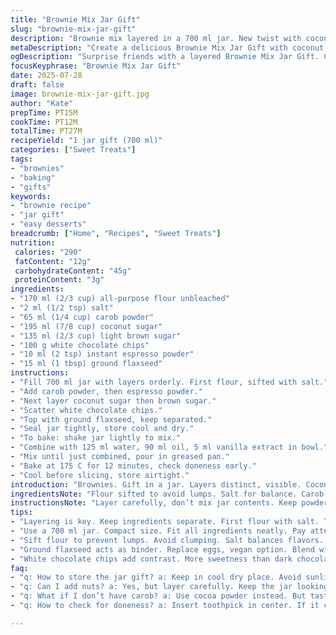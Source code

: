 ```yaml
---
title: "Brownie Mix Jar Gift"
slug: "brownie-mix-jar-gift"
description: "Brownie mix layered in a 700 ml jar. New twist with coconut sugar and espresso powder. Swapped egg-free binder for ground flaxseed. Cocoa powder swapped for carob powder to reduce bitterness. Ingredients layered distinctly. Quick prep, slight bake time adjustment. Chocolate chunks replaced by white chocolate chips for contrast. Make it a gift, shake before mixing. Slightly different taste, texture. Carry in jar, lasts weeks unopened."
metaDescription: "Create a delicious Brownie Mix Jar Gift with coconut sugar and espresso. Unique layers in a 700 ml jar. Ideal for gifting and sharing."
ogDescription: "Surprise friends with a layered Brownie Mix Jar Gift. Coconut sugar, carob powder, and white chocolate chips for a twist on classic brownies."
focusKeyphrase: "Brownie Mix Jar Gift"
date: 2025-07-28
draft: false
image: brownie-mix-jar-gift.jpg
author: "Kate"
prepTime: PT15M
cookTime: PT12M
totalTime: PT27M
recipeYield: "1 jar gift (700 ml)"
categories: ["Sweet Treats"]
tags:
- "brownies"
- "baking"
- "gifts"
keywords:
- "brownie recipe"
- "jar gift"
- "easy desserts"
breadcrumb: ["Home", "Recipes", "Sweet Treats"]
nutrition: 
 calories: "290"
 fatContent: "12g"
 carbohydrateContent: "45g"
 proteinContent: "3g"
ingredients:
- "170 ml (2/3 cup) all-purpose flour unbleached"
- "2 ml (1/2 tsp) salt"
- "65 ml (1/4 cup) carob powder"
- "195 ml (7/8 cup) coconut sugar"
- "135 ml (2/3 cup) light brown sugar"
- "100 g white chocolate chips"
- "10 ml (2 tsp) instant espresso powder"
- "15 ml (1 tbsp) ground flaxseed"
instructions:
- "Fill 700 ml jar with layers orderly. First flour, sifted with salt."
- "Add carob powder, then espresso powder."
- "Next layer coconut sugar then brown sugar."
- "Scatter white chocolate chips."
- "Top with ground flaxseed, keep separated."
- "Seal jar tightly, store cool and dry."
- "To bake: shake jar lightly to mix."
- "Combine with 125 ml water, 90 ml oil, 5 ml vanilla extract in bowl."
- "Mix until just combined, pour in greased pan."
- "Bake at 175 C for 12 minutes, check doneness early."
- "Cool before slicing, store airtight."
introduction: "Brownies. Gift in a jar. Layers distinct, visible. Coconut sugar, less bitter; carob powder swaps traditional cocoa. Chocolate chips, white, not dark. Adds unexpected pop. Ground flaxseed replaces eggs, binds dry mix. Espresso powder deeper, sharper notes. Shake jar before mixing wet ingredients. Easy assemble, quick bake. For giving. For sharing. Jar holds 700 ml, smaller but dense. Expect 12 minutes bake, not 10. Optional tweak: add nuts or dried fruit but keep jar tidy."
ingredientsNote: "Flour sifted to avoid lumps. Salt for balance. Carob powder lower bitterness than cocoa, sweeter tone. Coconut sugar lends caramel notes, better moisture retention. Brown sugar for deep molasses undertones. White chocolate chips melt different than dark, sweeter contrast. Ground flaxseed acts like egg, binds while vegan friendly. Espresso powder optional but heightens flavor complexity. Package in 700 ml jar for compactness. Keep sugar layers separate from flour to prevent clumping. Label jar clearly, gift instructions included."
instructionsNote: "Layer carefully, don’t mix jar contents. Keep powders and chips separate to preserve texture. Seal tight after filling. When ready to bake, shake gently to mix all ingredients evenly. Combine wet ingredients separately: water, oil (vegetable or coconut), vanilla. Stir wet in dry. Avoid over mixing, batter thick but smooth. Grease pan before pouring batter. Baking time adjusted +2 minutes from standard. Watch edges for doneness, insert toothpick center. Let cool complement texture. Store leftovers airtight to avoid drying. Great gift for friends who like hands-on baking."
tips:
- "Layering is key. Keep ingredients separate. First flour with salt. Then carob and espresso. Follow with sugars. Last, chocolate chips. Don't mix."
- "Use a 700 ml jar. Compact size. Fit all ingredients neatly. Pay attention to orders. Layering affects final texture and taste. Each layer counts."
- "Sift flour to prevent lumps. Avoid clumping. Salt balances flavors. Coconut sugar stays moist, brings a nice caramel note. It's a unique twist."
- "Ground flaxseed acts as binder. Replace eggs, vegan option. Blend with dry ingredients. Ensures consistency. Shake the jar well before mixing."
- "White chocolate chips add contrast. More sweetness than dark chocolate. Change the flavor profile. Helps against bitterness from carob. Consider alternatives."
faq:
- "q: How to store the jar gift? a: Keep in cool dry place. Avoid sunlight. Unopened, it lasts for weeks. Refrigerate after mixed."
- "q: Can I add nuts? a: Yes, but layer carefully. Keep the jar looking neat. Nuts add crunch. Dried fruit also works well."
- "q: What if I don’t have carob? a: Use cocoa powder instead. But taste will differ. Adjust sweetness slightly. Monitor bitterness levels."
- "q: How to check for doneness? a: Insert toothpick in center. If it comes out clean, brownies are ready. Edges should pull away a bit."

---
```

